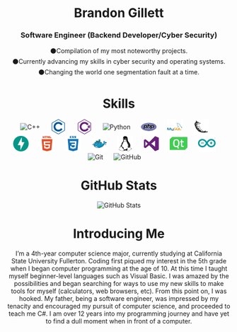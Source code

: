 ### <h1 align="center">Brandon Gillett</h1>
<h3 align="center">Software Engineer (Backend Developer/Cyber Security)</h3>
  <p align="center">
⚫Compilation of my most noteworthy projects.
    <br>
⚫Currently advancing my skills in cyber security and operating systems.
  <br>
⚫Changing the world one segmentation fault at a time.
  <br>
  </p>

<h1 align="center">Skills</h1>
<p align="center">
  <img align="center" title="C++" width="35px" style="padding-right:20px;" src="https://cdn.jsdelivr.net/gh/devicons/devicon/icons/cplusplus/cplusplus-line.svg" />
  <img align="center" title="C" width="35px" style="padding-right:20px;" src="https://raw.githubusercontent.com/devicons/devicon/1119b9f84c0290e0f0b38982099a2bd027a48bf1/icons/c/c-line.svg" />
  <img align="center" title="C#" width="35px" style="padding-right:20px;" src="https://raw.githubusercontent.com/devicons/devicon/1119b9f84c0290e0f0b38982099a2bd027a48bf1/icons/csharp/csharp-line.svg" />
  <img align="center" title="Python" width="35px" style="padding-right:20px;" src="https://cdn.jsdelivr.net/gh/devicons/devicon/icons/python/python-plain.svg" />
  <img align="center" title="PHP" width="35px" style="padding-right:20px;" src="https://raw.githubusercontent.com/devicons/devicon/1119b9f84c0290e0f0b38982099a2bd027a48bf1/icons/php/php-original.svg" />
  <img align="center" title="MySql" width="35px" style="padding-right:20px;" src="https://raw.githubusercontent.com/devicons/devicon/1119b9f84c0290e0f0b38982099a2bd027a48bf1/icons/mysql/mysql-original-wordmark.svg" />
  <img align="center" title="Flask" width="35px" style="padding-right:20px;" src="https://raw.githubusercontent.com/devicons/devicon/1119b9f84c0290e0f0b38982099a2bd027a48bf1/icons/flask/flask-original.svg" />
  <img align="center" title="FastApi" width="35px" style="padding-right:20px;" src="https://raw.githubusercontent.com/devicons/devicon/1119b9f84c0290e0f0b38982099a2bd027a48bf1/icons/fastapi/fastapi-original.svg" />
  <img align="center" title="HTML" width="35px" style="padding-right:20px;" src="https://raw.githubusercontent.com/devicons/devicon/1119b9f84c0290e0f0b38982099a2bd027a48bf1/icons/html5/html5-plain-wordmark.svg" />
  <img align="center" title="CSS" width="35px" style="padding-right:20px;" src="https://raw.githubusercontent.com/devicons/devicon/1119b9f84c0290e0f0b38982099a2bd027a48bf1/icons/css3/css3-plain-wordmark.svg" />
  <img align="center" title="Docker" width="35px" style="padding-right:20px;" src="https://raw.githubusercontent.com/devicons/devicon/1119b9f84c0290e0f0b38982099a2bd027a48bf1/icons/docker/docker-original.svg" />
  <img align="center" title="Linux" width="35px" style="padding-right:20px;" src="https://raw.githubusercontent.com/vorillaz/devicons/ba75593fdf8d66496676a90cbf127d721f73e961/!SVG/linux.svg" />
  <img align="center" title="Visual Studio" width="35px" style="padding-right:20px;" src="https://raw.githubusercontent.com/devicons/devicon/1119b9f84c0290e0f0b38982099a2bd027a48bf1/icons/visualstudio/visualstudio-plain.svg" />
  <img align="center" title="QT" width="40px" style="padding-right:20px;" src="https://raw.githubusercontent.com/devicons/devicon/1119b9f84c0290e0f0b38982099a2bd027a48bf1/icons/qt/qt-original.svg" />
  <img align="center" title="Arduino" width="40px" style="padding-right:20px;" src="https://raw.githubusercontent.com/devicons/devicon/1119b9f84c0290e0f0b38982099a2bd027a48bf1/icons/arduino/arduino-original.svg" />
  <img align="center" title="Git" width="40px" style="padding-right:20px;" src="https://cdn.jsdelivr.net/gh/devicons/devicon/icons/git/git-original.svg" />
  <img align="center" title="GitHub" width="40px" style="padding-right:20px;" src="https://cdn.jsdelivr.net/gh/devicons/devicon/icons/github/github-original.svg" />
</p>

<h1 align="center">GitHub Stats</h1>
<div align="center">
  <img src="https://github-readme-streak-stats.herokuapp.com/?user=brandongillett&theme=dark&hide_border=false" alt="GitHub Stats">
</div>

<h1 align="center">Introducing Me</h1>
<div align="center">
        I’m a 4th-year computer science major, currently studying at California State University Fullerton. Coding first piqued my interest in the 5th grade when I began computer programming at the age of 10. At this time I taught myself beginner-level languages such as Visual Basic. I was amazed by the possibilities and began searching for ways to use my new skills to make tools for myself (calculators, web browsers, etc). From this point on, I was hooked. My father, being a software engineer, was impressed by my tenacity and encouraged my pursuit of computer science, and proceeded to teach me C#. I am over 12 years into my programming journey and have yet to find a dull moment when in front of a computer.
</div>
